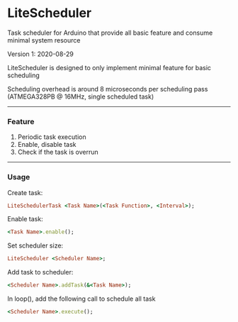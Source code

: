 # LiteScheduler
Task scheduler for Arduino that provide all basic feature and consume minimal system resource

Version 1: 2020-08-29

LiteScheduler is designed to only implement minimal feature for basic scheduling

Scheduling overhead is around 8 microseconds per scheduling pass (ATMEGA328PB @ 16MHz, single scheduled task)

------------

### Feature
1) Periodic task execution
2) Enable, disable task
3) Check if the task is overrun

------------

### Usage

Create task:
```ruby
LiteSchedulerTask <Task Name>(<Task Function>, <Interval>);
```


Enable task:
```ruby
<Task Name>.enable();
```

Set scheduler size:
```ruby
LiteScheduler <Scheduler Name>;
```

Add task to scheduler:
```ruby
<Scheduler Name>.addTask(&<Task Name>);
```

In loop(), add the following call to schedule all task
```ruby
<Scheduler Name>.execute();
```
   
